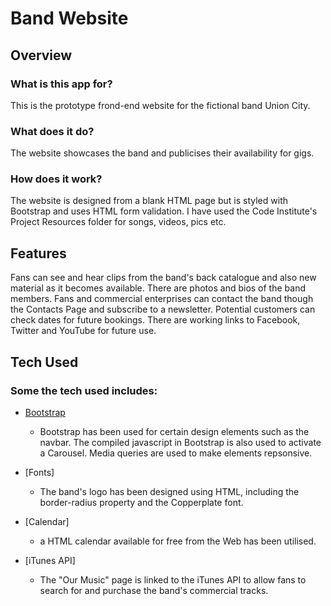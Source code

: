
# Band Website
 
## Overview

### What is this app for?
 
This is the prototype frond-end website for the fictional band Union City.
 
### What does it do?
 
The website showcases the band and publicises their availability for gigs. 

### How does it work? 

The website is designed from a blank HTML page but is styled with Bootstrap and uses HTML form validation. I have used
the Code Institute's Project Resources folder for songs, videos, pics etc.
 
## Features

Fans can see and hear clips from the band's back catalogue and also new material as it becomes available. There are photos and bios of the
band members. Fans and commercial enterprises can contact the band though the Contacts Page and subscribe to a newsletter. Potential customers
can check dates for future bookings. There are working links to Facebook, Twitter and YouTube for future use.


## Tech Used

### Some the tech used includes:

- [Bootstrap](http://getbootstrap.com/)
    - Bootstrap has been used for certain design elements such as the navbar. The compiled javascript in Bootstrap is
    also used to activate a Carousel. Media queries are used to make elements repsonsive.

- [Fonts]
    - The band's logo has been designed using HTML, including the border-radius property and the Copperplate font.

- [Calendar]
    - a HTML calendar available for free from the Web has been utilised.

- [iTunes API]
    - The "Our Music" page is linked to the iTunes API to allow fans to search for and purchase the band's commercial tracks.

